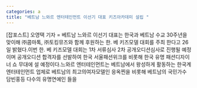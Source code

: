 ```yaml
---
categories: a
title: "베트남 느와르 엔터테인먼트 이선기 대표 키즈아카데미 설립 "
---
```

[잡포스트] 오영택 기자 = 베트남 느와르 이선기 대표는 한국과 베트남 수교 30주년을 맞이해 ㈜콤마톡, ㈜토킹뮤즈와 함께 후원하는 한. 베 키즈모델 대회를 주최 한다고 26일 밝혔다.이번 한. 베 키즈모델 대회는 1차 서류심사 2차 공개오디션심사로 진행될 예정이며 공개오디션 합격자를 선발하여 한국 서울패션위크를 비롯해 한국 유명 패션디자이너 쇼 무대에 설 예정이다.느와르 엔터테인먼트는 베트남에서 왕성하게 활동하는 한국계 엔터테인먼트 업체로 베트남의 최고의여자모델인 응옥찐을 비롯해 베트남의 국민가수 담빈홍등 다수의 유명연예인 들을